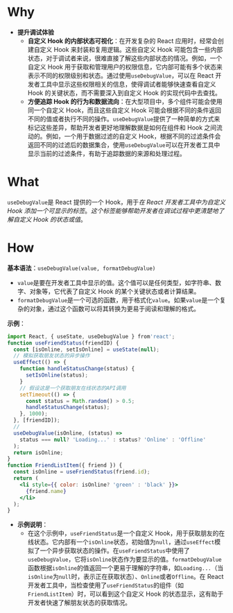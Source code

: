 # Why
- **提升调试体验**
    - **自定义 Hook 的内部状态可视化**：在开发复杂的 React 应用时，经常会创建自定义 Hook 来封装和复用逻辑。这些自定义 Hook 可能包含一些内部状态，对于调试者来说，很难直接了解这些内部状态的情况。例如，一个自定义 Hook 用于获取和管理用户的权限信息，它内部可能有多个状态来表示不同的权限级别和状态。通过使用`useDebugValue`，可以在 React 开发者工具中显示这些权限相关的信息，使得调试者能够快速查看自定义 Hook 的关键状态，而不需要深入到自定义 Hook 的实现代码中去查找。
    - **方便追踪 Hook 的行为和数据流向**：在大型项目中，多个组件可能会使用同一个自定义 Hook，而且这些自定义 Hook 可能会根据不同的条件返回不同的值或者执行不同的操作。`useDebugValue`提供了一种简单的方式来标记这些差异，帮助开发者更好地理解数据是如何在组件和 Hook 之间流动的。例如，一个用于数据过滤的自定义 Hook，根据不同的过滤条件会返回不同的过滤后的数据集合，使用`useDebugValue`可以在开发者工具中显示当前的过滤条件，有助于追踪数据的来源和处理过程。

# What
`useDebugValue`是 React 提供的一个 Hook，用于*在 React 开发者工具中为自定义 Hook 添加一个可显示的标签*。*这个标签能够帮助开发者在调试过程中更清楚地了解自定义 Hook 的状态或值*。

# How
**基本语法**：`useDebugValue(value, formatDebugValue)`
- `value`是要在开发者工具中显示的值。这个值可以是任何类型，如字符串、数字、对象等，它代表了自定义 Hook 的某个关键状态或者计算结果。
- `formatDebugValue`是一个可选的函数，用于格式化`value`。如果`value`是一个复杂的对象，通过这个函数可以将其转换为更易于阅读和理解的格式。

**示例**：
  
```jsx
import React, { useState, useDebugValue } from'react';
function useFriendStatus(friendID) {
  const [isOnline, setIsOnline] = useState(null);
  // 模拟获取朋友状态的异步操作
  useEffect(() => {
    function handleStatusChange(status) {
      setIsOnline(status);
    }
    // 假设这是一个获取朋友在线状态的API调用
    setTimeout(() => {
      const status = Math.random() > 0.5;
      handleStatusChange(status);
    }, 1000);
  }, [friendID]);
  // 
  useDebugValue(isOnline, (status) =>
    status === null? 'Loading...' : status? 'Online' : 'Offline'
  );
  return isOnline;
}
function FriendListItem({ friend }) {
  const isOnline = useFriendStatus(friend.id);
  return (
    <li style={{ color: isOnline? 'green' : 'black' }}>
      {friend.name}
    </li>
  );
}
```

- **示例说明**：
    - 在这个示例中，`useFriendStatus`是一个自定义 Hook，用于获取朋友的在线状态。它内部有一个`isOnline`状态，初始值为`null`，通过`useEffect`模拟了一个异步获取状态的操作。在`useFriendStatus`中使用了`useDebugValue`，它将`isOnline`状态作为要显示的值。`formatDebugValue`函数根据`isOnline`的值返回一个更易于理解的字符串，如`Loading...`（当`isOnline`为`null`时，表示正在获取状态）、`Online`或者`Offline`。在 React 开发者工具中，当检查使用了`useFriendStatus`的组件（如`FriendListItem`）时，可以看到这个自定义 Hook 的状态显示，这有助于开发者快速了解朋友状态的获取情况。
